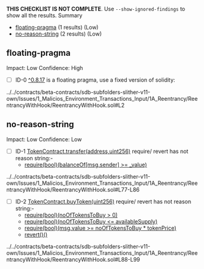**THIS CHECKLIST IS NOT COMPLETE**. Use `--show-ignored-findings` to show all the results.
Summary
 - [floating-pragma](#floating-pragma) (1 results) (Low)
 - [no-reason-string](#no-reason-string) (2 results) (Low)
## floating-pragma
Impact: Low
Confidence: High
 - [ ] ID-0
[^0.8.17](../../contracts/beta-contracts/sdb-subfolders-slither-v11-own/Issues/1_Malicios_Environment_Transactions_Input/1A_Reentrancy/ReentrancyWithHook/ReentrancyWithHook.sol#L2) is a floating pragma, use a fixed version of solidity:

../../contracts/beta-contracts/sdb-subfolders-slither-v11-own/Issues/1_Malicios_Environment_Transactions_Input/1A_Reentrancy/ReentrancyWithHook/ReentrancyWithHook.sol#L2


## no-reason-string
Impact: Low
Confidence: Low
 - [ ] ID-1
[TokenContract.transfer(address,uint256)](../../contracts/beta-contracts/sdb-subfolders-slither-v11-own/Issues/1_Malicios_Environment_Transactions_Input/1A_Reentrancy/ReentrancyWithHook/ReentrancyWithHook.sol#L77-L86) require/ revert has not reason string:- 
	- [require(bool)(balanceOf[msg.sender] >= _value)](../../contracts/beta-contracts/sdb-subfolders-slither-v11-own/Issues/1_Malicios_Environment_Transactions_Input/1A_Reentrancy/ReentrancyWithHook/ReentrancyWithHook.sol#L81)

../../contracts/beta-contracts/sdb-subfolders-slither-v11-own/Issues/1_Malicios_Environment_Transactions_Input/1A_Reentrancy/ReentrancyWithHook/ReentrancyWithHook.sol#L77-L86


 - [ ] ID-2
[TokenContract.buyToken(uint256)](../../contracts/beta-contracts/sdb-subfolders-slither-v11-own/Issues/1_Malicios_Environment_Transactions_Input/1A_Reentrancy/ReentrancyWithHook/ReentrancyWithHook.sol#L88-L99) require/ revert has not reason string:- 
	- [require(bool)(noOfTokensToBuy > 0)](../../contracts/beta-contracts/sdb-subfolders-slither-v11-own/Issues/1_Malicios_Environment_Transactions_Input/1A_Reentrancy/ReentrancyWithHook/ReentrancyWithHook.sol#L92)
	- [require(bool)(noOfTokensToBuy <= availableSupply)](../../contracts/beta-contracts/sdb-subfolders-slither-v11-own/Issues/1_Malicios_Environment_Transactions_Input/1A_Reentrancy/ReentrancyWithHook/ReentrancyWithHook.sol#L93)
	- [require(bool)(msg.value >= noOfTokensToBuy * tokenPrice)](../../contracts/beta-contracts/sdb-subfolders-slither-v11-own/Issues/1_Malicios_Environment_Transactions_Input/1A_Reentrancy/ReentrancyWithHook/ReentrancyWithHook.sol#L94)
	- [revert()()](../../contracts/beta-contracts/sdb-subfolders-slither-v11-own/Issues/1_Malicios_Environment_Transactions_Input/1A_Reentrancy/ReentrancyWithHook/ReentrancyWithHook.sol#L98)

../../contracts/beta-contracts/sdb-subfolders-slither-v11-own/Issues/1_Malicios_Environment_Transactions_Input/1A_Reentrancy/ReentrancyWithHook/ReentrancyWithHook.sol#L88-L99


